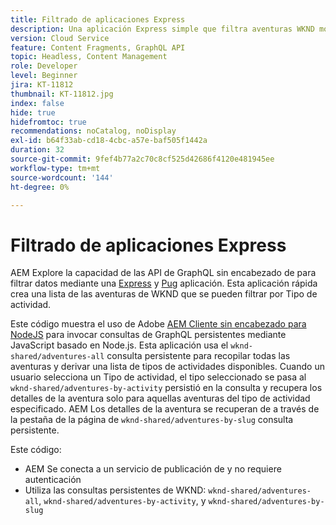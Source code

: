 ```yaml
---
title: Filtrado de aplicaciones Express
description: Una aplicación Express simple que filtra aventuras WKND modeladas con fragmentos de contenido.
version: Cloud Service
feature: Content Fragments, GraphQL API
topic: Headless, Content Management
role: Developer
level: Beginner
jira: KT-11812
thumbnail: KT-11812.jpg
index: false
hide: true
hidefromtoc: true
recommendations: noCatalog, noDisplay
exl-id: b64f33ab-cd18-4cbc-a57e-baf505f1442a
duration: 32
source-git-commit: 9fef4b77a2c70c8cf525d42686f4120e481945ee
workflow-type: tm+mt
source-wordcount: '144'
ht-degree: 0%

---
```


# Filtrado de aplicaciones Express

AEM Explore la capacidad de las API de GraphQL sin encabezado de para filtrar datos mediante una [Express](https://expressjs.com/) y [Pug](https://pugjs.org/) aplicación. Esta aplicación rápida crea una lista de las aventuras de WKND que se pueden filtrar por Tipo de actividad.

Este código muestra el uso de Adobe [AEM Cliente sin encabezado para NodeJS](https://github.com/adobe/aem-headless-client-nodejs#aem-headless-client-for-nodejs) para invocar consultas de GraphQL persistentes mediante JavaScript basado en Node.js. Esta aplicación usa el `wknd-shared/adventures-all` consulta persistente para recopilar todas las aventuras y derivar una lista de tipos de actividades disponibles. Cuando un usuario selecciona un Tipo de actividad, el tipo seleccionado se pasa al `wknd-shared/adventures-by-activity` persistió en la consulta y recupera los detalles de la aventura solo para aquellas aventuras del tipo de actividad especificado. AEM Los detalles de la aventura se recuperan de a través de la pestaña de la página de `wknd-shared/adventures-by-slug` consulta persistente.

Este código:

+ AEM Se conecta a un servicio de publicación de y no requiere autenticación
+ Utiliza las consultas persistentes de WKND: `wknd-shared/adventures-all`, `wknd-shared/adventures-by-activity`, y `wknd-shared/adventures-by-slug`
